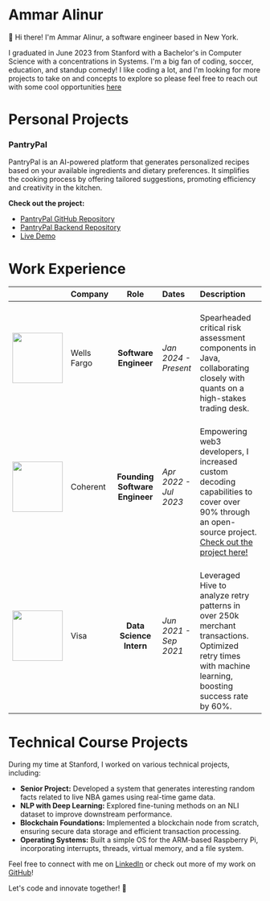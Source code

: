 # Ammar Alinur

👋 Hi there! I'm Ammar Alinur, a software engineer based in New York. 

I graduated in June 2023 from Stanford with a Bachelor's in Computer Science with a concentrations in Systems. I'm a big fan of coding, soccer, education, and standup comedy! I like coding a lot, and I'm looking for more projects to take on and concepts to explore so please feel free to reach out with some cool opportunities [here](mailto:alinurammar@gmail.com)
 
# Personal Projects
### PantryPal
PantryPal is an AI-powered platform that generates personalized recipes based on your available ingredients and dietary preferences. It simplifies the cooking process by offering tailored suggestions, promoting efficiency and creativity in the kitchen.

**Check out the project:**
- [PantryPal GitHub Repository](https://github.com/alinurammar/recipe-creator)
- [PantryPal Backend Repository](https://github.com/alinurammar/recipe-generator-backend)
- [Live Demo](https://recipe-generator-frontend-6f5222e90f53.herokuapp.com/)


# Work Experience
| | Company | Role | Dates | Description |
| ------- | :--- | :---: | :---- | :---------------- |
| <img src="https://upload.wikimedia.org/wikipedia/commons/thumb/b/b3/Wells_Fargo_Bank.svg/1200px-Wells_Fargo_Bank.svg.png" style="width: 100px; height: auto;"> | Wells Fargo | **Software Engineer** | *Jan 2024 - Present* | <br>Spearheaded critical risk assessment components in Java, collaborating closely with quants on a high-stakes trading desk. <br>|
| <img src="https://pbs.twimg.com/profile_images/1584637136573272068/tO3cg1LF_400x400.jpg" style="width: 100px; height: auto;"> | Coherent | **Founding Software Engineer** | *Apr 2022 - Jul 2023* | <br>Empowering web3 developers, I increased custom decoding capabilities to cover over 90% through an open-source project. [Check out the project here!](https://github.com/coherentdevs)<br> |
| <img src="https://1000logos.net/wp-content/uploads/2021/11/VISA-logo.png" style="width: 100px; height: auto;"> |  Visa | **Data Science Intern** | *Jun 2021 - Sep 2021* | <br>Leveraged Hive to analyze retry patterns in over 250k merchant transactions. Optimized retry times with machine learning, boosting success rate by 60%.<br> |

# Technical Course Projects

During my time at Stanford, I worked on various technical projects, including:

- **Senior Project:** Developed a system that generates interesting random facts related to live NBA games using real-time game data.
- **NLP with Deep Learning:** Explored fine-tuning methods on an NLI dataset to improve downstream performance.
- **Blockchain Foundations:** Implemented a blockchain node from scratch, ensuring secure data storage and efficient transaction processing.
- **Operating Systems:** Built a simple OS for the ARM-based Raspberry Pi, incorporating interrupts, threads, virtual memory, and a file system.



Feel free to connect with me on [LinkedIn](https://linkedin.com/in/ammar-alinur) or check out more of my work on [GitHub](https://github.com/alinurammar)!

Let's code and innovate together! 🚀
